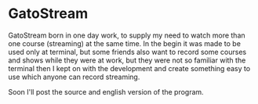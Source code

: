 GatoStream
==========

GatoStream born in one day work, to supply my need to watch more than one course (streaming) at the same time. In the begin it was made to be used only at terminal, but some friends also want to record some courses and shows while they were at work, but they were not so familiar with the terminal then I kept on with the development and create something easy to use which anyone can record streaming.

Soon I'll post the source and english version of the program.